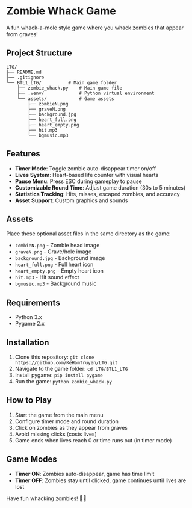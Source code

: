 # Zombie Whack Game

A fun whack-a-mole style game where you whack zombies that appear from graves!

## Project Structure

```
LTG/
├── README.md
├── .gitignore
└── BTL1_LTG/          # Main game folder
    ├── zombie_whack.py    # Main game file
    ├── .venv/             # Python virtual environment
    └── assets/            # Game assets
        ├── zombieN.png
        ├── graveN.png
        ├── background.jpg
        ├── heart_full.png
        ├── heart_empty.png
        ├── hit.mp3
        └── bgmusic.mp3
```

## Features

- **Timer Mode**: Toggle zombie auto-disappear timer on/off
- **Lives System**: Heart-based life counter with visual hearts
- **Pause Menu**: Press ESC during gameplay to pause
- **Customizable Round Time**: Adjust game duration (30s to 5 minutes)
- **Statistics Tracking**: Hits, misses, escaped zombies, and accuracy
- **Asset Support**: Custom graphics and sounds

## Assets

Place these optional asset files in the same directory as the game:

- `zombieN.png` - Zombie head image
- `graveN.png` - Grave/hole image
- `background.jpg` - Background image
- `heart_full.png` - Full heart icon
- `heart_empty.png` - Empty heart icon
- `hit.mp3` - Hit sound effect
- `bgmusic.mp3` - Background music

## Requirements

- Python 3.x
- Pygame 2.x

## Installation

1. Clone this repository: `git clone https://github.com/KeHamTruyen/LTG.git`
2. Navigate to the game folder: `cd LTG/BTL1_LTG`
3. Install pygame: `pip install pygame`
4. Run the game: `python zombie_whack.py`

## How to Play

1. Start the game from the main menu
2. Configure timer mode and round duration
3. Click on zombies as they appear from graves
4. Avoid missing clicks (costs lives)
5. Game ends when lives reach 0 or time runs out (in timer mode)

## Game Modes

- **Timer ON**: Zombies auto-disappear, game has time limit
- **Timer OFF**: Zombies stay until clicked, game continues until lives are lost

Have fun whacking zombies! 🧟‍♂️
